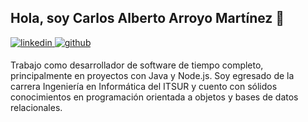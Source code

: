 ## Hola, soy Carlos Alberto Arroyo Martínez 👋  

<a href="https://linkedin.com/in/carlosarroyoam" target="_blank">
<img src=https://img.shields.io/badge/linkedin-%231E77B5.svg?&style=for-the-badge&logo=linkedin&logoColor=white alt=linkedin style="margin-bottom: 5px;" />
</a>
<a href="https://github.com/carlosarroyoam" target="_blank">
<img src=https://img.shields.io/badge/github-%2324292e.svg?&style=for-the-badge&logo=github&logoColor=white alt=github style="margin-bottom: 5px;" />
</a>

<br/>

Trabajo como desarrollador de software de tiempo completo, principalmente en proyectos con Java y Node.js. 
Soy egresado de la carrera Ingeniería en Informática del ITSUR y cuento con sólidos conocimientos en programación orientada a objetos y bases de datos relacionales.
